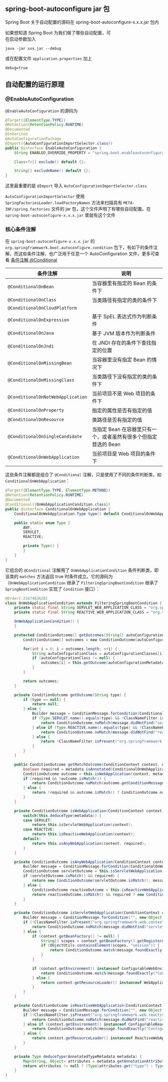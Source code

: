 ## spring-boot-autoconfigure jar 包
Spring Boot 关于自动配置的源码在 spring-boot-autoconfigure-x.x.x.jar 包内

如果想知道 Spring Boot 为我们做了哪些自动配置，可    
在启动参数加入    
```
java -jar xxx.jar --debug
```
或在配置文件 `application.properties` 加上
```
debug=true
```

## 自动配置的运行原理
### @EnableAutoConfiguration
`@EnableAutoConfiguration` 的源码为
``` java
@Target({ElementType.TYPE})
@Retention(RetentionPolicy.RUNTIME)
@Documented
@Inherited
@AutoConfigurationPackage
@Import({AutoConfigurationImportSelector.class})
public @interface EnableAutoConfiguration {
    String ENABLED_OVERRIDE_PROPERTY = "spring.boot.enableautoconfiguration";

    Class<?>[] exclude() default {};

    String[] excludeName() default {};
}
```
这里最重要的是 `@Import` 导入 `AutoConfigurationImportSelector.class`

`AutoConfigurationImportSelector` 使用 `SpringFactoriesLoader.loadFactoryNames` 方法来扫描具有 `META-INF/spring.factories` 文件的 jar 包，这个文件声明了有哪些自动配置。在 `spring-boot-autoconfigure-x.x.x.jar` 里就有这个文件

### 核心条件注解
在 `spring-boot-autoconfigure-x.x.x.jar` 的 `org.springframework.boot.autoconfigure.condition` 包下，有如下的条件注解，而这些条件注解，也广泛用于任意一个 AutoConfiguration 文件，更多可查看 [条件注解 @Conditional]()

条件注解 | 说明
---|---
`@ConditionalOnBean` | 当容器里有指定的 Bean 的条件下
`@ConditionalOnClass` | 当类路径有指定的类的条件下
`@ConditionalOnCloudPlatform` | 
`@ConditionalOnExpression` | 基于 SpEL 表达式作为判断条件
`@ConditionalOnJava` | 基于 JVM 版本作为判断条件
`@ConditionalOnJndi` | 在 JNDI 存在的条件下查找指定的位置
`@ConditionalOnMissingBean` | 当容器里没有指定 Bean 的情况下
`@ConditionalOnMissingClass` | 当类路径下没有指定的类的条件下
`@ConditionalOnNotWebApplication` | 当前项目不是 Web 项目的条件下
`@ConditionalOnProperty` | 指定的属性是否有指定的值
`@ConditionalOnResource` | 类路径是否有指定的值
`@ConditionalOnSingleCandidate` | 当指定 Bean 在容器里只有一个，或者虽然有很多个但指定首选的 Bean
`@ConditionalOnWebApplication` | 当前项目是 Web 项目的条件下

这些条件注解都是组合了 `@Conditional` 注解，只是使用了不同的条件判断类，如 `ConditionalOnWebApplication`：
``` java
@Target({ElementType.TYPE, ElementType.METHOD})
@Retention(RetentionPolicy.RUNTIME)
@Documented
@Conditional({OnWebApplicationCondition.class})
public @interface ConditionalOnWebApplication {
    ConditionalOnWebApplication.Type type() default ConditionalOnWebApplication.Type.ANY;

    public static enum Type {
        ANY,
        SERVLET,
        REACTIVE;

        private Type() {
        }
    }
}
```
它组合的 `@Conditional` 注解用了 `OnWebApplicationCondition` 条件判断类，即该类的 `matches` 方法返回 true 时条件成立。它的源码为（`OnWebApplicationCondition` 继承了 `FilteringSpringBootCondition` 继承了 `SpringBootCondition` 实现了 `Condition` 接口）：
``` java
@Order(-2147483628)
class OnWebApplicationCondition extends FilteringSpringBootCondition {
    private static final String SERVLET_WEB_APPLICATION_CLASS = "org.springframework.web.context.support.GenericWebApplicationContext";
    private static final String REACTIVE_WEB_APPLICATION_CLASS = "org.springframework.web.reactive.HandlerResult";

    OnWebApplicationCondition() {
    }

    protected ConditionOutcome[] getOutcomes(String[] autoConfigurationClasses, AutoConfigurationMetadata autoConfigurationMetadata) {
        ConditionOutcome[] outcomes = new ConditionOutcome[autoConfigurationClasses.length];

        for(int i = 0; i < outcomes.length; ++i) {
            String autoConfigurationClass = autoConfigurationClasses[i];
            if (autoConfigurationClass != null) {
                outcomes[i] = this.getOutcome(autoConfigurationMetadata.get(autoConfigurationClass, "ConditionalOnWebApplication"));
            }
        }

        return outcomes;
    }

    private ConditionOutcome getOutcome(String type) {
        if (type == null) {
            return null;
        } else {
            Builder message = ConditionMessage.forCondition(ConditionalOnWebApplication.class, new Object[0]);
            if (Type.SERVLET.name().equals(type) && !ClassNameFilter.isPresent("org.springframework.web.context.support.GenericWebApplicationContext", this.getBeanClassLoader())) {
                return ConditionOutcome.noMatch(message.didNotFind("servlet web application classes").atAll());
            } else if (Type.REACTIVE.name().equals(type) && !ClassNameFilter.isPresent("org.springframework.web.reactive.HandlerResult", this.getBeanClassLoader())) {
                return ConditionOutcome.noMatch(message.didNotFind("reactive web application classes").atAll());
            } else {
                return !ClassNameFilter.isPresent("org.springframework.web.context.support.GenericWebApplicationContext", this.getBeanClassLoader()) && !ClassUtils.isPresent("org.springframework.web.reactive.HandlerResult", this.getBeanClassLoader()) ? ConditionOutcome.noMatch(message.didNotFind("reactive or servlet web application classes").atAll()) : null;
            }
        }
    }

    public ConditionOutcome getMatchOutcome(ConditionContext context, AnnotatedTypeMetadata metadata) {
        boolean required = metadata.isAnnotated(ConditionalOnWebApplication.class.getName());
        ConditionOutcome outcome = this.isWebApplication(context, metadata, required);
        if (required && !outcome.isMatch()) {
            return ConditionOutcome.noMatch(outcome.getConditionMessage());
        } else {
            return !required && outcome.isMatch() ? ConditionOutcome.noMatch(outcome.getConditionMessage()) : ConditionOutcome.match(outcome.getConditionMessage());
        }
    }

    private ConditionOutcome isWebApplication(ConditionContext context, AnnotatedTypeMetadata metadata, boolean required) {
        switch(this.deduceType(metadata)) {
        case SERVLET:
            return this.isServletWebApplication(context);
        case REACTIVE:
            return this.isReactiveWebApplication(context);
        default:
            return this.isAnyWebApplication(context, required);
        }
    }

    private ConditionOutcome isAnyWebApplication(ConditionContext context, boolean required) {
        Builder message = ConditionMessage.forCondition(ConditionalOnWebApplication.class, new Object[]{required ? "(required)" : ""});
        ConditionOutcome servletOutcome = this.isServletWebApplication(context);
        if (servletOutcome.isMatch() && required) {
            return new ConditionOutcome(servletOutcome.isMatch(), message.because(servletOutcome.getMessage()));
        } else {
            ConditionOutcome reactiveOutcome = this.isReactiveWebApplication(context);
            return reactiveOutcome.isMatch() && required ? new ConditionOutcome(reactiveOutcome.isMatch(), message.because(reactiveOutcome.getMessage())) : new ConditionOutcome(servletOutcome.isMatch() || reactiveOutcome.isMatch(), message.because(servletOutcome.getMessage()).append("and").append(reactiveOutcome.getMessage()));
        }
    }

    private ConditionOutcome isServletWebApplication(ConditionContext context) {
        Builder message = ConditionMessage.forCondition("", new Object[0]);
        if (!ClassNameFilter.isPresent("org.springframework.web.context.support.GenericWebApplicationContext", context.getClassLoader())) {
            return ConditionOutcome.noMatch(message.didNotFind("servlet web application classes").atAll());
        } else {
            if (context.getBeanFactory() != null) {
                String[] scopes = context.getBeanFactory().getRegisteredScopeNames();
                if (ObjectUtils.containsElement(scopes, "session")) {
                    return ConditionOutcome.match(message.foundExactly("'session' scope"));
                }
            }

            if (context.getEnvironment() instanceof ConfigurableWebEnvironment) {
                return ConditionOutcome.match(message.foundExactly("ConfigurableWebEnvironment"));
            } else {
                return context.getResourceLoader() instanceof WebApplicationContext ? ConditionOutcome.match(message.foundExactly("WebApplicationContext")) : ConditionOutcome.noMatch(message.because("not a servlet web application"));
            }
        }
    }

    private ConditionOutcome isReactiveWebApplication(ConditionContext context) {
        Builder message = ConditionMessage.forCondition("", new Object[0]);
        if (!ClassNameFilter.isPresent("org.springframework.web.reactive.HandlerResult", context.getClassLoader())) {
            return ConditionOutcome.noMatch(message.didNotFind("reactive web application classes").atAll());
        } else if (context.getEnvironment() instanceof ConfigurableReactiveWebEnvironment) {
            return ConditionOutcome.match(message.foundExactly("ConfigurableReactiveWebEnvironment"));
        } else {
            return context.getResourceLoader() instanceof ReactiveWebApplicationContext ? ConditionOutcome.match(message.foundExactly("ReactiveWebApplicationContext")) : ConditionOutcome.noMatch(message.because("not a reactive web application"));
        }
    }

    private Type deduceType(AnnotatedTypeMetadata metadata) {
        Map<String, Object> attributes = metadata.getAnnotationAttributes(ConditionalOnWebApplication.class.getName());
        return attributes != null ? (Type)attributes.get("type") : Type.ANY;
    }
}
```
